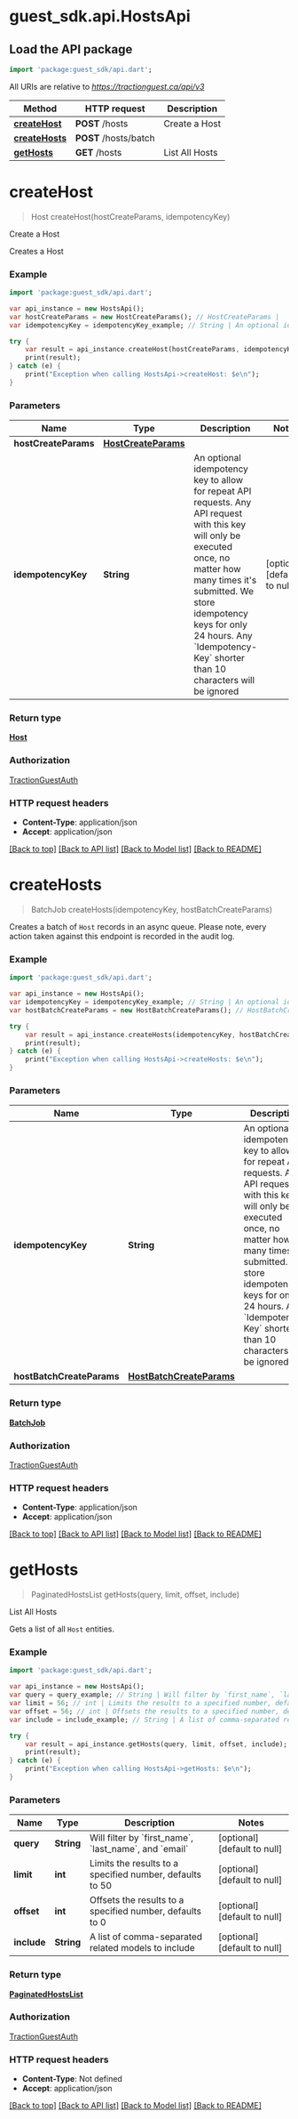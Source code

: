 # guest_sdk.api.HostsApi

## Load the API package
```dart
import 'package:guest_sdk/api.dart';
```

All URIs are relative to *https://tractionguest.ca/api/v3*

Method | HTTP request | Description
------------- | ------------- | -------------
[**createHost**](HostsApi.md#createHost) | **POST** /hosts | Create a Host
[**createHosts**](HostsApi.md#createHosts) | **POST** /hosts/batch | 
[**getHosts**](HostsApi.md#getHosts) | **GET** /hosts | List All Hosts


# **createHost**
> Host createHost(hostCreateParams, idempotencyKey)

Create a Host

Creates a Host

### Example 
```dart
import 'package:guest_sdk/api.dart';

var api_instance = new HostsApi();
var hostCreateParams = new HostCreateParams(); // HostCreateParams | 
var idempotencyKey = idempotencyKey_example; // String | An optional idempotency key to allow for repeat API requests. Any API request with this key will only be executed once, no matter how many times it's submitted. We store idempotency keys for only 24 hours. Any `Idempotency-Key` shorter than 10 characters will be ignored

try { 
    var result = api_instance.createHost(hostCreateParams, idempotencyKey);
    print(result);
} catch (e) {
    print("Exception when calling HostsApi->createHost: $e\n");
}
```

### Parameters

Name | Type | Description  | Notes
------------- | ------------- | ------------- | -------------
 **hostCreateParams** | [**HostCreateParams**](HostCreateParams.md)|  | 
 **idempotencyKey** | **String**| An optional idempotency key to allow for repeat API requests. Any API request with this key will only be executed once, no matter how many times it&#39;s submitted. We store idempotency keys for only 24 hours. Any &#x60;Idempotency-Key&#x60; shorter than 10 characters will be ignored | [optional] [default to null]

### Return type

[**Host**](Host.md)

### Authorization

[TractionGuestAuth](../README.md#TractionGuestAuth)

### HTTP request headers

 - **Content-Type**: application/json
 - **Accept**: application/json

[[Back to top]](#) [[Back to API list]](../README.md#documentation-for-api-endpoints) [[Back to Model list]](../README.md#documentation-for-models) [[Back to README]](../README.md)

# **createHosts**
> BatchJob createHosts(idempotencyKey, hostBatchCreateParams)



Creates a batch of `Host` records in an async queue. Please note, every action taken against this endpoint is recorded in the audit log.

### Example 
```dart
import 'package:guest_sdk/api.dart';

var api_instance = new HostsApi();
var idempotencyKey = idempotencyKey_example; // String | An optional idempotency key to allow for repeat API requests. Any API request with this key will only be executed once, no matter how many times it's submitted. We store idempotency keys for only 24 hours. Any `Idempotency-Key` shorter than 10 characters will be ignored
var hostBatchCreateParams = new HostBatchCreateParams(); // HostBatchCreateParams | 

try { 
    var result = api_instance.createHosts(idempotencyKey, hostBatchCreateParams);
    print(result);
} catch (e) {
    print("Exception when calling HostsApi->createHosts: $e\n");
}
```

### Parameters

Name | Type | Description  | Notes
------------- | ------------- | ------------- | -------------
 **idempotencyKey** | **String**| An optional idempotency key to allow for repeat API requests. Any API request with this key will only be executed once, no matter how many times it&#39;s submitted. We store idempotency keys for only 24 hours. Any &#x60;Idempotency-Key&#x60; shorter than 10 characters will be ignored | [optional] [default to null]
 **hostBatchCreateParams** | [**HostBatchCreateParams**](HostBatchCreateParams.md)|  | [optional] 

### Return type

[**BatchJob**](BatchJob.md)

### Authorization

[TractionGuestAuth](../README.md#TractionGuestAuth)

### HTTP request headers

 - **Content-Type**: application/json
 - **Accept**: application/json

[[Back to top]](#) [[Back to API list]](../README.md#documentation-for-api-endpoints) [[Back to Model list]](../README.md#documentation-for-models) [[Back to README]](../README.md)

# **getHosts**
> PaginatedHostsList getHosts(query, limit, offset, include)

List All Hosts

Gets a list of all `Host` entities.

### Example 
```dart
import 'package:guest_sdk/api.dart';

var api_instance = new HostsApi();
var query = query_example; // String | Will filter by `first_name`, `last_name`, and `email`
var limit = 56; // int | Limits the results to a specified number, defaults to 50
var offset = 56; // int | Offsets the results to a specified number, defaults to 0
var include = include_example; // String | A list of comma-separated related models to include

try { 
    var result = api_instance.getHosts(query, limit, offset, include);
    print(result);
} catch (e) {
    print("Exception when calling HostsApi->getHosts: $e\n");
}
```

### Parameters

Name | Type | Description  | Notes
------------- | ------------- | ------------- | -------------
 **query** | **String**| Will filter by &#x60;first_name&#x60;, &#x60;last_name&#x60;, and &#x60;email&#x60; | [optional] [default to null]
 **limit** | **int**| Limits the results to a specified number, defaults to 50 | [optional] [default to null]
 **offset** | **int**| Offsets the results to a specified number, defaults to 0 | [optional] [default to null]
 **include** | **String**| A list of comma-separated related models to include | [optional] [default to null]

### Return type

[**PaginatedHostsList**](PaginatedHostsList.md)

### Authorization

[TractionGuestAuth](../README.md#TractionGuestAuth)

### HTTP request headers

 - **Content-Type**: Not defined
 - **Accept**: application/json

[[Back to top]](#) [[Back to API list]](../README.md#documentation-for-api-endpoints) [[Back to Model list]](../README.md#documentation-for-models) [[Back to README]](../README.md)

